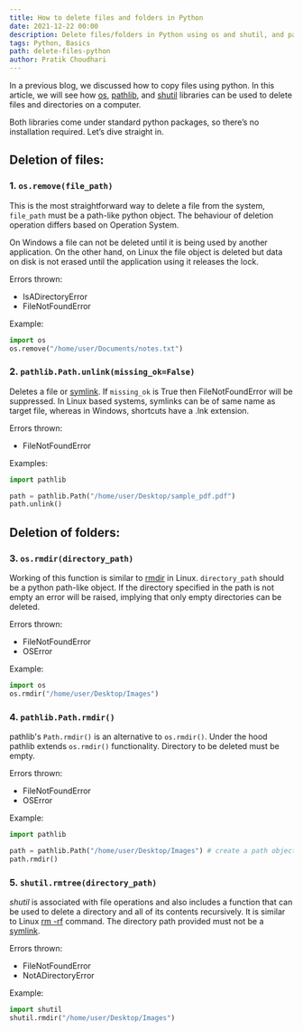 ```yaml
---
title: How to delete files and folders in Python
date: 2021-12-22 00:00
description: Delete files/folders in Python using os and shutil, and pathlib.
tags: Python, Basics
path: delete-files-python
author: Pratik Choudhari
---
```


In a previous blog, we discussed how to copy files using python. 
In this article, we will see how [os](https://docs.python.org/3/library/os.html), [pathlib](https://docs.python.org/3/library/pathlib.html ), and [shutil](https://docs.python.org/3/library/shutil.html) libraries can be used to delete files and directories on a computer.

Both libraries come under standard python packages, so there’s no installation required. Let’s dive straight in.

## Deletion of files:

### 1. `os.remove(file_path)`

This is the most straightforward way to delete a file from the system, `file_path` must be a path-like python object. 
The behaviour of deletion operation differs based on Operation System.

On Windows a file can not be deleted until it is being used by another application. On the other hand, on Linux the file object is deleted but data on disk is not erased until the application using it releases the lock.

Errors thrown:

- IsADirectoryError
- FileNotFoundError

Example:

```python
import os
os.remove("/home/user/Documents/notes.txt")
```

### 2. `pathlib.Path.unlink(missing_ok=False)`
 
Deletes a file or [symlink](https://www.computerhope.com/jargon/s/symblink.htm). If `missing_ok` is True then FileNotFoundError will be suppressed. In Linux based systems, symlinks can be of same name as target file, whereas in Windows, shortcuts have a .lnk extension. 

Errors thrown:

- FileNotFoundError

Examples:

```python
import pathlib

path = pathlib.Path("/home/user/Desktop/sample_pdf.pdf")
path.unlink()
```

## Deletion of folders:

### 3. `os.rmdir(directory_path)`

Working of this function is similar to [rmdir](https://www.computerhope.com/unix/urmdir.htm) in Linux. 
`directory_path` should be a python path-like object. 
If the directory specified in the path is not empty an error will be raised, implying that only empty directories can be deleted. 

Errors thrown:

- FileNotFoundError
- OSError

Example:

```python
import os
os.rmdir("/home/user/Desktop/Images") 
```

### 4. `pathlib.Path.rmdir()`
 
pathlib's `Path.rmdir()` is an alternative to `os.rmdir()`. Under the hood pathlib extends `os.rmdir()` functionality. Directory to be deleted must be empty.

Errors thrown:

- FileNotFoundError
- OSError

Example:

```python
import pathlib

path = pathlib.Path("/home/user/Desktop/Images") # create a path object first, rmdir() does not take any arguments
path.rmdir() 
```


### 5. `shutil.rmtree(directory_path)`

*shutil* is associated with file operations and also includes a function that can be used to delete a directory and all of its contents recursively. 
It is similar to Linux [rm -rf](https://www.computerhope.com/unix/urm.htm) command. The directory path provided must not be a [symlink](https://www.computerhope.com/jargon/s/symblink.htm).

Errors thrown:

- FileNotFoundError
- NotADirectoryError

Example:

```python
import shutil
shutil.rmdir("/home/user/Desktop/Images") 
```
